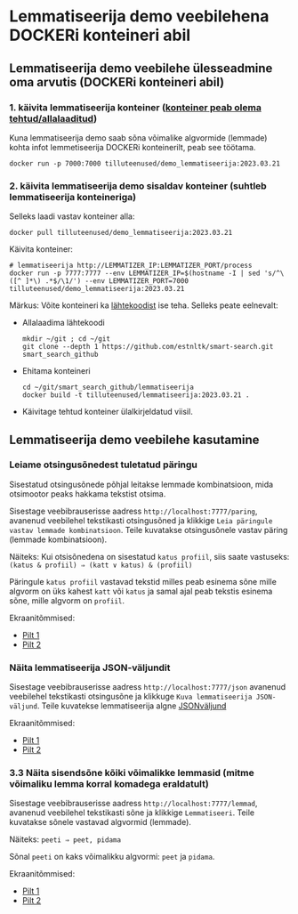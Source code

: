 # Lemmatiseerija demo veebilehena DOCKERi konteineri abil

## Lemmatiseerija demo veebilehe ülesseadmine oma arvutis (DOCKERi konteineri abil)

### 1. käivita lemmatiseerija konteiner ([konteiner peab olema tehtud/allalaaditud](https://github.com/estnltk/smart-search/blob/main/lemmatiseerija/README.md))

Kuna lemmatiseerija demo saab sõna võimalike algvormide (lemmade) kohta infot lemmetiseerija DOCKERi konteinerilt, peab see töötama.

```cmdline
docker run -p 7000:7000 tilluteenused/demo_lemmatiseerija:2023.03.21
```

### 2. käivita lemmatiseerija demo sisaldav konteiner (suhtleb lemmatiseerija konteineriga)

Selleks laadi vastav konteiner alla:
  
```cmdline
docker pull tilluteenused/demo_lemmatiseerija:2023.03.21
```

Käivita konteiner:

```cmdline
# lemmatiseerija http://LEMMATIZER_IP:LEMMATIZER_PORT/process
docker run -p 7777:7777 --env LEMMATIZER_IP=$(hostname -I | sed 's/^\([^ ]*\) .*$/\1/') --env LEMMATIZER_PORT=7000 tilluteenused/demo_lemmatiseerija:2023.03.21
```

Märkus: Võite konteineri ka [lähtekoodist](https://github.com/estnltk/smart-search/tree/main/demo_lemmatiseerija) ise teha. Selleks peate eelnevalt:

* Allalaadima lähtekoodi

  ```commandline
  mkdir ~/git ; cd ~/git 
  git clone --depth 1 https://github.com/estnltk/smart-search.git smart_search_github
  ```

* Ehitama konteineri

  ```commandline
  cd ~/git/smart_search_github/lemmatiseerija
  docker build -t tilluteenused/lemmatiseerija:2023.03.21 .
  ```

* Käivitage tehtud konteiner ülalkirjeldatud viisil.

## Lemmatiseerija demo veebilehe kasutamine

### Leiame otsingusõnedest tuletatud päringu

Sisestatud otsingusõnede põhjal leitakse lemmade kombinatsioon, mida otsimootor peaks
hakkama tekstist otsima.

Sisestage veebibrauserisse aadress
```http://localhost:7777/paring```, avanenud veebilehel tekstikasti otsingusõned ja klikkige ```Leia päringule vastav lemmade kombinatsioon```.
Teile kuvatakse otsingusõnele vastav päring (lemmade kombinatsioon).

Näiteks: Kui otsisõnedena on sisestatud ```katus profiil```, siis saate vastuseks: 
```(katus & profiil) ⇒ (katt ∨ katus) & (profiil)```

Päringule ```katus profiil``` vastavad tekstid milles peab esinema sõne mille algvorm on üks kahest ```katt``` või ```katus``` ja samal ajal peab tekstis esinema sõne, mille algvorm on ```profiil```.

Ekraanitõmmised:

* [Pilt 1](https://github.com/estnltk/smart-search/blob/main/demo_lemmatiseerija/Ekraanipilt_demo_lemmatiseerija_paring1.png)
* [Pilt 2](https://github.com/estnltk/smart-search/blob/main/demo_lemmatiseerija/Ekraanipilt_demo_lemmatiseerija_paring2.png)

### Näita lemmatiseerija JSON-väljundit

Sisestage veebibrauserisse aadress
```http://localhost:7777/json``` avanenud veebilehel tekstikasti otsingusõne
ja klikkuge ```Kuva lemmatiseerija JSON-väljund```.
Teile kuvatekse lemmatiseerija algne [JSONväljund](https://github.com/estnltk/smart-search/blob/main/lemmatiseerija/README-CLOUD.md)

Ekraanitõmmised:

* [Pilt 1](https://github.com/estnltk/smart-search/blob/main/demo_lemmatiseerija/Ekraanipilt_demo_lemmatiseerija_json1.png)
* [Pilt 2](https://github.com/estnltk/smart-search/blob/main/demo_lemmatiseerija/Ekraanipilt_demo_lemmatiseerija_json2.png)

### 3.3 Näita sisendsõne kõiki võimalikke lemmasid (mitme võimaliku lemma korral komadega eraldatult)

Sisestage veebibrauserisse aadress
```http://localhost:7777/lemmad```, avanenud veebilehel tekstikasti sõne ja klikkige ```Lemmatiseeri```.
Teile kuvatakse sõnele vastavad algvormid (lemmade).

Näiteks: ```peeti ⇒ peet, pidama```

Sõnal ```peeti``` on kaks võimalikku algvormi: ```peet``` ja ```pidama```.

Ekraanitõmmised:

* [Pilt 1](https://github.com/estnltk/smart-search/blob/main/demo_lemmatiseerija/Ekraanipilt_demo_lemmatiseerija_lemmad1.png)
* [Pilt 2](https://github.com/estnltk/smart-search/blob/main/demo_lemmatiseerija/Ekraanipilt_demo_lemmatiseerija_lemmad2.png)
